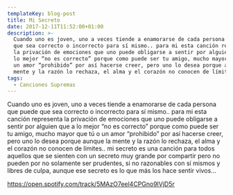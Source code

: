 ```yaml
---
templateKey: blog-post
title: Mi Secreto
date: 2017-12-11T11:52:00+01:00
description: >-
  Cuando uno es joven, uno a veces tiende a enamorarse de cada persona que puede
  que sea correcto o incorrecto para sí mismo.. para mi esta canción representa
  la privación de emociones que uno puede obligarse a sentir por alguien que a
  lo mejor “no es correcto” porque como puede ser tu amigo, mucho mayor que tú o
  un amor “prohibido” por así hacerse creer, pero uno lo desea porque aunque la
  mente y la razón lo rechaza, el alma y el corazón no conocen de límites...
tags:
  - Canciones Supremas
---
```

Cuando uno es joven, uno a veces tiende a enamorarse de cada persona que puede que sea correcto o incorrecto para sí mismo.. para mi esta canción representa la privación de emociones que uno puede obligarse a sentir por alguien que a lo mejor “no es correcto” porque como puede ser tu amigo, mucho mayor que tú o un amor “prohibido” por así hacerse creer, pero uno lo desea porque aunque la mente y la razón lo rechaza, el alma y el corazón no conocen de límites.. mi secreto es una canción para todos aquellos que se sienten con un secreto muy grande por compartir pero no pueden por no solamente ser prudentes, si no razonables con sí mismos y libres de culpa, aunque ese secreto es lo que más los hace sentir vivos...



<https://open.spotify.com/track/5MAzO7eel4CPGno9lVjD5r>
